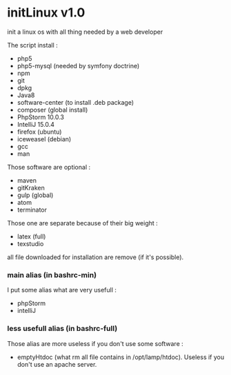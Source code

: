 # initLinux v1.0
init a linux os with all thing needed by a web developer

The script install :
- php5
- php5-mysql (needed by symfony doctrine)
- npm
- git
- dpkg
- Java8
- software-center (to install .deb package)
- composer (global install)
- PhpStorm 10.0.3
- IntelliJ 15.0.4
- firefox (ubuntu)
- iceweasel (debian)
- gcc
- man

Those software are optional : 
- maven
- gitKraken
- gulp (global)
- atom
- terminator

Those one are separate because of their big weight :
- latex (full)
- texstudio

all file downloaded for installation are remove (if it's possible).

### main alias (in bashrc-min)

I put some alias what are very usefull :
- phpStorm
- intelliJ

### less usefull alias (in bashrc-full)

Those alias are more useless if you don't use some software :
- emptyHtdoc (what rm all file contains in /opt/lamp/htdoc). Useless if you don't use an apache server.
